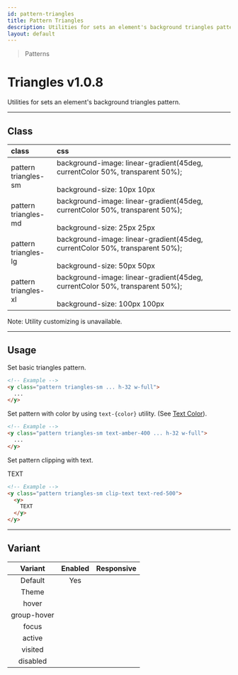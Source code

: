 ```yaml
---
id: pattern-triangles
title: Pattern Triangles
description: Utilities for sets an element's background triangles pattern.
layout: default
---
```


> Patterns

# Triangles <span class="ml-1 px-2 py-1 text-sm text-gray-600 bg-gray-300">v1.0.8</span>

Utilities for sets an element's background triangles pattern.

---

## Class

| <span class="px-3 py-1 text-white bg-charcoal-100 rounded-full">class</span> | <span class="px-3 py-1 text-white bg-charcoal-100 rounded-full">css</span> | |
|:--|:--|:-:|
| pattern <br> triangles-sm | background-image: linear-gradient(45deg, currentColor 50%, transparent 50%); <br><br> background-size: 10px 10px | <y class="pattern triangles-sm w-32 h-56"></y> |
| pattern <br> triangles-md | background-image: linear-gradient(45deg, currentColor 50%, transparent 50%); <br><br> background-size: 25px 25px | <y class="pattern triangles-md w-32 h-56"></y> |
| pattern <br> triangles-lg | background-image: linear-gradient(45deg, currentColor 50%, transparent 50%); <br><br> background-size: 50px 50px | <y class="pattern triangles-lg w-32 h-56"></y> |
| pattern <br> triangles-xl | background-image: linear-gradient(45deg, currentColor 50%, transparent 50%); <br><br> background-size: 100px 100px | <y class="pattern triangles-xl w-32 h-56"></y> |

<y class="m-4 p-3 border-l-8 border-gray-600 text-sm text-gray-600 bg-gray-200">
  <span class="pr-1 font-semibold">
    Note:
  </span>
  Utility customizing is unavailable.
</y>

---

## Usage

Set basic triangles pattern.

<y class="px-4 my-2 mx-auto w-56">
  <y class="pattern triangles-sm h-32"></y>
</y>


```html
<!-- Example -->
<y class="pattern triangles-sm ... h-32 w-full">
  ...
</y>
```

Set pattern with color by using `text-{color}` utility. (See [Text Color](/text-color/)).

<y class="px-4 my-2 mx-auto w-56">
  <y class="pattern triangles-sm h-32 text-amber-400"></y>
</y>


```html
<!-- Example -->
<y class="pattern triangles-sm text-amber-400 ... h-32 w-full">
  ...
</y>
```

Set pattern clipping with text.

<y class="px-4 my-2 mx-auto w-64">
  <y class="pattern triangles-sm clip-text text-red-500">
    <y class="text-8xl font-bold">
      TEXT
    </y>
  </y>
</y>

```html
<!-- Example -->
<y class="pattern triangles-sm clip-text text-red-500">
  <y>
    TEXT
  </y>
</y>
```

---

## Variant

| <span class="font-semibold underline">Variant</span> | <span class="font-semibold underline">Enabled</span> | <span class="font-semibold underline">Responsive</span> |
|:-:|:-:|:-:|
| Default | Yes | |
| Theme | | |
| hover| | |
| group-hover | | |
| focus | | |
| active | | |
| visited | | |
| disabled | | |